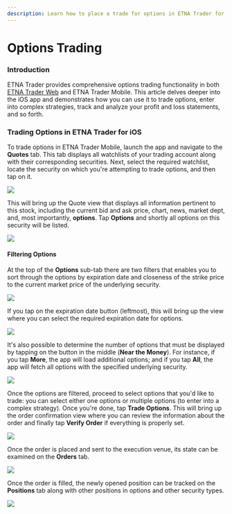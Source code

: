 ```yaml
---
description: Learn how to place a trade for options in ETNA Trader for iOS
---
```


# Options Trading

### Introduction

ETNA Trader provides comprehensive options trading functionality in both [ETNA Trader Web](../../../web-terminal/user-widgets/options.md) and ETNA Trader Mobile. This article delves deeper into the iOS app and demonstrates how you can use it to trade options, enter into complex strategies, track and analyze your profit and loss statements, and so forth.

### Trading Options in ETNA Trader for iOS

To trade options in ETNA Trader Mobile, launch the app and navigate to the **Quotes** tab. This tab displays all watchlists of your trading account along with their corresponding securities. Next, select the required watchlist, locate the security on which you're attempting to trade options, and then tap on it.

![](../../../../.gitbook/assets/img\_aac67f04cfa1-1\_iphonexspacegrey\_portrait.png)

This will bring up the Quote view that displays all information pertinent to this stock, including the current bid and ask price, chart, news, market dept, and, most importantly, **options**. Tap **Options** and shortly all options on this security will be listed.

![](../../../../.gitbook/assets/img\_99cc7fbbce77-1\_iphonexspacegrey\_portrait.png)

#### Filtering Options

At the top of the **Options** sub-tab there are two filters that enables you to sort through the options by expiration date and closeness of the strike price to the current market price of the underlying security.

![](../../../../.gitbook/assets/img\_0173\_iphonexspacegrey\_portrait.png)

If you tap on the expiration date button (leftmost), this will bring up the view where you can select the required expiration date for options.

![](../../../../.gitbook/assets/img\_0174\_iphonexspacegrey\_portrait.png)

It's also possible to determine the number of options that must be displayed by tapping on the button in the middle (**Near the Money**). For instance, if you tap **More**, the app will load additional options; and if you tap **All**, the app will fetch all options with the specified underlying security.

![](../../../../.gitbook/assets/img\_0175\_iphonexspacegrey\_portrait.png)

Once the options are filtered, proceed to select options that you'd like to trade: you can select either one options or multiple options (to enter into a complex strategy). Once you're done, tap **Trade Options**. This will bring up the order confirmation view where you can review the information about the order and finally tap **Verify Order** if everything is properly set.

![](../../../../.gitbook/assets/img\_0177\_iphonexspacegrey\_portrait.png)

Once the order is placed and sent to the execution venue, its state can be examined on the **Orders** tab.

![](../../../../.gitbook/assets/img\_0178\_iphonexspacegrey\_portrait.png)

Once the order is filled, the newly opened position can be tracked on the **Positions** tab along with other positions in options and other security types.&#x20;

![](../../../../.gitbook/assets/img\_0179\_iphonexspacegrey\_portrait.png)
